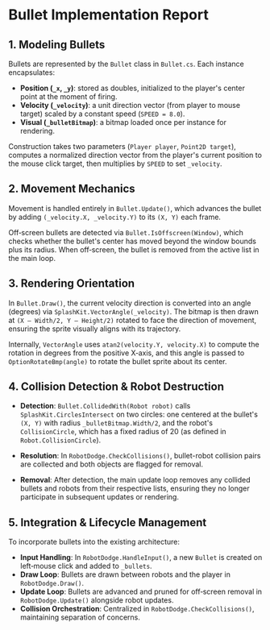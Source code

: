 # Bullet Implementation Report

## 1. Modeling Bullets

Bullets are represented by the `Bullet` class in `Bullet.cs`. Each instance encapsulates:

- **Position (`_x`, `_y`)**: stored as doubles, initialized to the player's center point at the moment of firing.
- **Velocity (`_velocity`)**: a unit direction vector (from player to mouse target) scaled by a constant speed (`SPEED = 8.0`).
- **Visual (`_bulletBitmap`)**: a bitmap loaded once per instance for rendering.

Construction takes two parameters (`Player player`, `Point2D target`), computes a normalized direction vector from the player's current position to the mouse click target, then multiplies by `SPEED` to set `_velocity`.

## 2. Movement Mechanics

Movement is handled entirely in `Bullet.Update()`, which advances the bullet by adding `(_velocity.X, _velocity.Y)` to its `(X, Y)` each frame.  

Off‐screen bullets are detected via `Bullet.IsOffscreen(Window)`, which checks whether the bullet's center has moved beyond the window bounds plus its radius. When off‐screen, the bullet is removed from the active list in the main loop.

## 3. Rendering Orientation

In `Bullet.Draw()`, the current velocity direction is converted into an angle (degrees) via `SplashKit.VectorAngle(_velocity)`. The bitmap is then drawn at `(X – Width/2, Y – Height/2)` rotated to face the direction of movement, ensuring the sprite visually aligns with its trajectory.

Internally, `VectorAngle` uses `atan2(velocity.Y, velocity.X)` to compute the rotation in degrees from the positive X‐axis, and this angle is passed to `OptionRotateBmp(angle)` to rotate the bullet sprite about its center.

## 4. Collision Detection & Robot Destruction

- **Detection**: `Bullet.CollidedWith(Robot robot)` calls `SplashKit.CirclesIntersect` on two circles: one centered at the bullet's `(X, Y)` with radius `_bulletBitmap.Width/2`, and the robot's `CollisionCircle`, which has a fixed radius of 20 (as defined in `Robot.CollisionCircle`).  

- **Resolution**: In `RobotDodge.CheckCollisions()`, bullet-robot collision pairs are collected and both objects are flagged for removal.  

- **Removal**: After detection, the main update loop removes any collided bullets and robots from their respective lists, ensuring they no longer participate in subsequent updates or rendering.

## 5. Integration & Lifecycle Management

To incorporate bullets into the existing architecture:

- **Input Handling**: In `RobotDodge.HandleInput()`, a new `Bullet` is created on left‐mouse click and added to `_bullets`.
- **Draw Loop**: Bullets are drawn between robots and the player in `RobotDodge.Draw()`.
- **Update Loop**: Bullets are advanced and pruned for off‐screen removal in `RobotDodge.Update()` alongside robot updates.
- **Collision Orchestration**: Centralized in `RobotDodge.CheckCollisions()`, maintaining separation of concerns.
